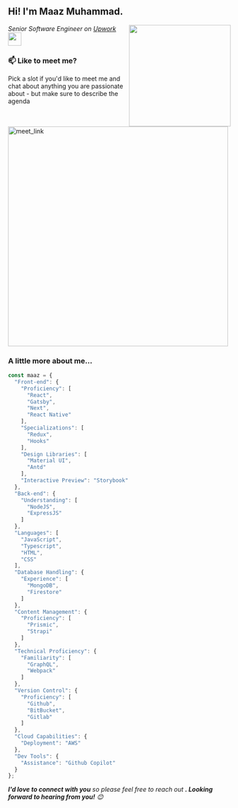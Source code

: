 <h2>Hi! I'm Maaz Muhammad.</h2>
<img align='right' src="https://media.giphy.com/media/M9gbBd9nbDrOTu1Mqx/giphy.gif" width="230">
<p><em>Senior Software Engineer on <a href="https://www.upwork.com/freelancers/~0171ac607faa3167b4"> Upwork
</a><img src="https://media.giphy.com/media/WUlplcMpOCEmTGBtBW/giphy.gif" width="30"> 
</em></p>

### 📫 Like to meet me?

Pick a slot if you'd like to meet me and chat about anything you are passionate about - but make sure to describe the agenda

<a href="https://calendly.com/maazmuhammad9266/30min" target="_blank"><img width="498" alt="meet_link" src="https://user-images.githubusercontent.com/15426564/144297439-f530f383-e73e-41e0-9914-a9b7d3f432e5.png"></a>

### A little more about me...

```javascript
const maaz = {
  "Front-end": {
    "Proficiency": [
      "React",
      "Gatsby",
      "Next",
      "React Native"
    ],
    "Specializations": [
      "Redux",
      "Hooks"
    ],
    "Design Libraries": [
      "Material UI",
      "Antd"
    ],
    "Interactive Preview": "Storybook"
  },
  "Back-end": {
    "Understanding": [
      "NodeJS",
      "ExpressJS"
    ]
  },
  "Languages": [
    "JavaScript",
    "Typescript",
    "HTML",
    "CSS"
  ],
  "Database Handling": {
    "Experience": [
      "MongoDB",
      "Firestore"
    ]
  },
  "Content Management": {
    "Proficiency": [
      "Prismic",
      "Strapi"
    ]
  },
  "Technical Proficiency": {
    "Familiarity": [
      "GraphQL",
      "Webpack"
    ]
  },
  "Version Control": {
    "Proficiency": [
      "Github",
      "BitBucket",
      "Gitlab"
    ]
  },
  "Cloud Capabilities": {
    "Deployment": "AWS"
  },
  "Dev Tools": {
    "Assistance": "Github Copilot"
  }
};
```

<em><b>I'd love to connect with you</b> so please feel free to reach out <b>. Looking forward to hearing from you!</b> 😊</em>
